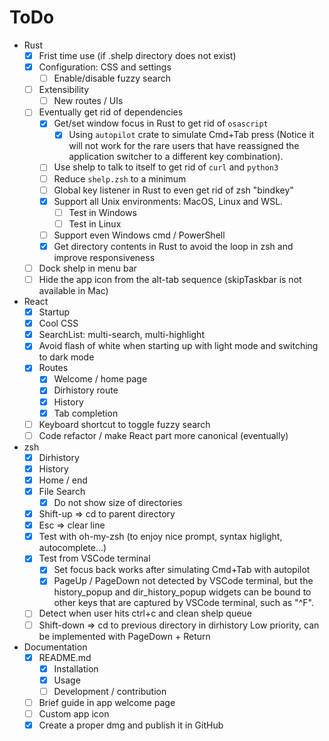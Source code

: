 # ToDo

- Rust
  - [x] Frist time use (if .shelp directory does not exist)
  - [x] Configuration: CSS and settings
    - [ ] Enable/disable fuzzy search
  - [ ] Extensibility
    - [ ] New routes / UIs
  - [ ] Eventually get rid of dependencies
    - [x] Get/set window focus in Rust to get rid of `osascript`
      - [x] Using `autopilot` crate to simulate Cmd+Tab press
            (Notice it will not work for the rare users that have reassigned the
            application switcher to a different key combination).
    - [ ] Use shelp to talk to itself to get rid of `curl` and `python3`
    - [ ] Reduce `shelp.zsh` to a minimum
    - [ ] Global key listener in Rust to even get rid of zsh "bindkey"
    - [x] Support all Unix environments: MacOS, Linux and WSL.
      - [ ] Test in Windows
      - [ ] Test in Linux
    - [ ] Support even Windows cmd / PowerShell
    - [x] Get directory contents in Rust to avoid the loop in zsh and improve responsiveness
  - [ ] Dock shelp in menu bar
  - [ ] Hide the app icon from the alt-tab sequence (skipTaskbar is not available in Mac)
- React
  - [x] Startup
  - [x] Cool CSS
  - [x] SearchList: multi-search, multi-highlight
  - [x] Avoid flash of white when starting up with light mode and switching to dark mode
  - [x] Routes
    - [x] Welcome / home page
    - [x] Dirhistory route
    - [x] History
    - [x] Tab completion
  - [ ] Keyboard shortcut to toggle fuzzy search
  - [ ] Code refactor / make React part more canonical (eventually)
- zsh
  - [x] Dirhistory
  - [x] History
  - [x] Home / end
  - [x] File Search
    - [x] Do not show size of directories
  - [x] Shift-up => cd to parent directory
  - [x] Esc => clear line
  - [x] Test with oh-my-zsh (to enjoy nice prompt, syntax higlight, autocomplete...)
  - [x] Test from VSCode terminal
    - [x] Set focus back works after simulating Cmd+Tab with autopilot
    - [x] PageUp / PageDown not detected by VSCode terminal, but the history_popup and
          dir_history_popup widgets can be bound to other keys that are captured by VSCode
          terminal, such as "^F".
  - [ ] Detect when user hits ctrl+c and clean shelp queue
  - [ ] Shift-down => cd to previous directory in dirhistory
        Low priority, can be implemented with PageDown + Return
- Documentation
  - [x] README.md
    - [x] Installation
    - [x] Usage
    - [ ] Development / contribution
  - [ ] Brief guide in app welcome page
  - [ ] Custom app icon
  - [x] Create a proper dmg and publish it in GitHub
